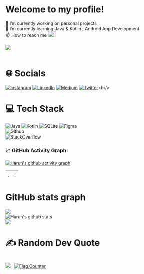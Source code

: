 # Welcome to my profile!
🔭 I’m currently working on personal projects<br>🌱 I’m currently learning Java & Kotlin , Android App Development<br> 📫 How to reach me  <a href="mailto:harunuyan6@gmail.com" target="_blank<"><img src="https://img.icons8.com/external-justicon-flat-justicon/64/000000/external-gmail-social-media-justicon-flat-justicon.png" width="25px" height="18px"/></a><br>
<br>
![](https://count.getloli.com/get/@harunuyan.github.readme)</br>
<br>
# 🌐 Socials<br/>
[![Instagram](https://img.shields.io/badge/Instagram-%23E4405F.svg?logo=Instagram&logoColor=white)](https://instagram.com/harunuyan_) [![LinkedIn](https://img.shields.io/badge/LinkedIn-%230077B5.svg?logo=linkedin&logoColor=white)](https://www.linkedin.com/in/harun-uyan-849862227/) [![Medium](https://img.shields.io/badge/Medium-12100E?logo=medium&logoColor=white)](https://medium.com/@harunuyan) [![Twitter](https://img.shields.io/badge/Twitter-%231DA1F2.svg?logo=Twitter&logoColor=white)](https://twitter.com/harunuyan_)<br/>
# 💻 Tech Stack<br/>
![Java](https://img.shields.io/badge/java-%23ED8B00.svg?style=for-the-badge&logo=java&logoColor=white)
![Kotlin](https://img.shields.io/badge/kotlin-%230095D5.svg?style=for-the-badge&logo=kotlin&logoColor=white)
![SQLite](https://img.shields.io/badge/sqlite-%2307405e.svg?style=for-the-badge&logo=sqlite&logoColor=white) 
![Figma](https://img.shields.io/badge/figma-%23F24E1E.svg?style=for-the-badge&logo=figma&logoColor=white)<br/>
![Github](https://img.shields.io/badge/GitHub-100000?style=for-the-badge&logo=github&logoColor=white)<br/>
![StackOverflow](https://img.shields.io/badge/Stack_Overflow-FE7A16?style=for-the-badge&logo=stack-overflow&logoColor=white)
### 📈 GitHub Activity Graph:
[![Harun's github activity graph](https://github-readme-activity-graph.cyclic.app/graph?username=harunuyan&theme=github-compact)](https://github.com/harunuyan/github-readme-activity-graph)

| .                                                                                                                                       | .                                                                                                                         |
|-----------------------------------------------------------------------------------------------------------------------------------------|---------------------------------------------------------------------------------------------------------------------------|
# GitHub stats graph
![](https://github-readme-stats-sigma-five.vercel.app/api?username=harunuyan&theme=radical&hide_border=false&include_all_commits=true&count_private=true)<br/>
![Harun's github stats](https://github-readme-stats.vercel.app/api/top-langs/?username=harunuyan&theme=radical&layout=compact)<br/>
<img src="https://github-readme-streak-stats.herokuapp.com/?user=harunuyan"></img><br/>
# ✍️ Random Dev Quote<br/>
<br>![](https://quotes-github-readme.vercel.app/api?type=vetical&theme=tokyonight) &nbsp;
<a href="https://info.flagcounter.com/UOif"><img src="https://s11.flagcounter.com/map/UOif/size_s/txt_000000/border_CCCCCC/pageviews_1/viewers_0/flags_0/" alt="Flag Counter" border="0"></a>
